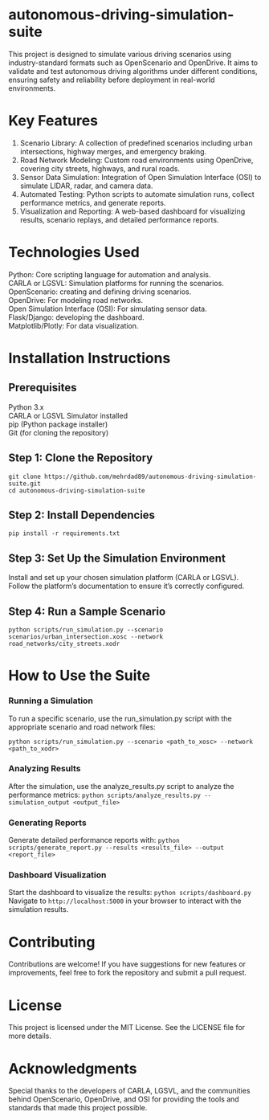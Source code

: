 # autonomous-driving-simulation-suite
This project is designed to simulate various driving scenarios using industry-standard formats such as OpenScenario and OpenDrive. It aims to validate and test autonomous driving algorithms under different conditions, ensuring safety and reliability before deployment in real-world environments.

# Key Features
  1. Scenario Library: A collection of predefined scenarios including urban intersections, highway merges, and emergency braking.
  2. Road Network Modeling: Custom road environments using OpenDrive, covering city streets, highways, and rural roads.
  3. Sensor Data Simulation: Integration of Open Simulation Interface (OSI) to simulate LIDAR, radar, and camera data.
  4. Automated Testing: Python scripts to automate simulation runs, collect performance metrics, and generate reports.
  5. Visualization and Reporting: A web-based dashboard for visualizing results, scenario replays, and detailed performance reports.
# Technologies Used
  Python: Core scripting language for automation and analysis.\
  CARLA or LGSVL: Simulation platforms for running the scenarios.\
  OpenScenario: creating and defining driving scenarios.\
  OpenDrive: For modeling road networks.\
  Open Simulation Interface (OSI): For simulating sensor data.\
  Flask/Django: developing the dashboard.\
  Matplotlib/Plotly: For data visualization.
# Installation Instructions
## Prerequisites
  Python 3.x\
  CARLA or LGSVL Simulator installed\
  pip (Python package installer)\
  Git (for cloning the repository)
## Step 1: Clone the Repository
`git clone https://github.com/mehrdad89/autonomous-driving-simulation-suite.git`\
`cd autonomous-driving-simulation-suite`

## Step 2: Install Dependencies
`pip install -r requirements.txt`
## Step 3: Set Up the Simulation Environment
Install and set up your chosen simulation platform (CARLA or LGSVL).\
Follow the platform’s documentation to ensure it’s correctly configured.
## Step 4: Run a Sample Scenario
`python scripts/run_simulation.py --scenario scenarios/urban_intersection.xosc --network road_networks/city_streets.xodr`
# How to Use the Suite
### Running a Simulation
To run a specific scenario, use the run_simulation.py script with the appropriate scenario and road network files:

`python scripts/run_simulation.py --scenario <path_to_xosc> --network <path_to_xodr>`
### Analyzing Results
After the simulation, use the analyze_results.py script to analyze the performance metrics:
`python scripts/analyze_results.py --simulation_output <output_file>`
### Generating Reports
Generate detailed performance reports with:
`python scripts/generate_report.py --results <results_file> --output <report_file>`
### Dashboard Visualization
Start the dashboard to visualize the results:
`python scripts/dashboard.py`\
Navigate to `http://localhost:5000` in your browser to interact with the simulation results.

# Contributing
Contributions are welcome! If you have suggestions for new features or improvements, feel free to fork the repository and submit a pull request.

# License
This project is licensed under the MIT License. See the LICENSE file for more details.

# Acknowledgments
Special thanks to the developers of CARLA, LGSVL, and the communities behind OpenScenario, OpenDrive, and OSI for providing the tools and standards that made this project possible.
